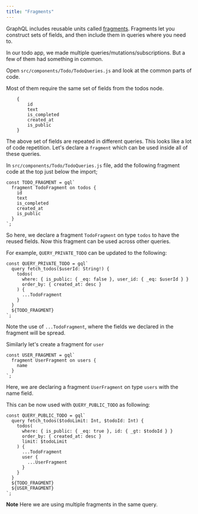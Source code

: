 ```yaml
---
title: "Fragments"
---
```


GraphQL includes reusable units called [fragments](https://graphql.org/learn/queries/#fragments). Fragments let you construct sets of fields, and then include them in queries where you need to.

In our todo app, we made multiple queries/mutations/subscriptions. But a few of them had something in common.

Open `src/components/Todo/TodoQueries.js` and look at the common parts of code.

Most of them require the same set of fields from the todos node.

```
    {
        id
        text
        is_completed
        created_at
        is_public
    }
```

The above set of fields are repeated in different queries. This looks like a lot of code repetition. Let's declare a `fragment` which can be used inside all of these queries.

In `src/components/Todo/TodoQueries.js` file, add the following fragment code at the top just below the import;

```
const TODO_FRAGMENT = gql`
  fragment TodoFragment on todos {
    id
    text
    is_completed
    created_at
    is_public
  }
`;
```

So here, we declare a fragment `TodoFragment` on type `todos` to have the reused fields. Now this fragment can be used across other queries.

For example, `QUERY_PRIVATE_TODO` can be updated to the following:

```
const QUERY_PRIVATE_TODO = gql`
  query fetch_todos($userId: String!) {
    todos(
      where: { is_public: { _eq: false }, user_id: { _eq: $userId } }
      order_by: { created_at: desc }
    ) {
      ...TodoFragment
    }
  }
  ${TODO_FRAGMENT}
`;
```

Note the use of `...TodoFragment`, where the fields we declared in the fragment will be spread.

Similarly let's create a fragment for `user`

```
const USER_FRAGMENT = gql`
  fragment UserFragment on users {
    name
  }
`;
```

Here, we are declaring a fragment `UserFragment` on type `users` with the name field.

This can be now used with `QUERY_PUBLIC_TODO` as following:

```
const QUERY_PUBLIC_TODO = gql`
  query fetch_todos($todoLimit: Int, $todoId: Int) {
    todos(
      where: { is_public: { _eq: true }, id: { _gt: $todoId } }
      order_by: { created_at: desc }
      limit: $todoLimit
    ) {
      ...TodoFragment
      user {
        ...UserFragment
      }
    }
  }
  ${TODO_FRAGMENT}
  ${USER_FRAGMENT}
`;
```

**Note** Here we are using multiple fragments in the same query.